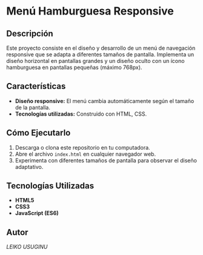# Menú Hamburguesa Responsive

## Descripción
Este proyecto consiste en el diseño y desarrollo de un menú de navegación responsive que se adapta a diferentes tamaños de pantalla. Implementa un diseño horizontal en pantallas grandes y un diseño oculto con un ícono hamburguesa en pantallas pequeñas (máximo 768px).

## Características
- **Diseño responsive:** El menú cambia automáticamente según el tamaño de la pantalla.
- **Tecnologías utilizadas:** Construido con HTML, CSS.

## Cómo Ejecutarlo
1. Descarga o clona este repositorio en tu computadora.
2. Abre el archivo `index.html` en cualquier navegador web.
3. Experimenta con diferentes tamaños de pantalla para observar el diseño adaptativo.

## Tecnologías Utilizadas
- **HTML5**
- **CSS3**
- **JavaScript (ES6)**

## Autor
_LEIKO USUGINU_

